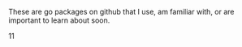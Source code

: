 
These are go packages on github that I use, am familiar with,
or are important to learn about soon.

11


